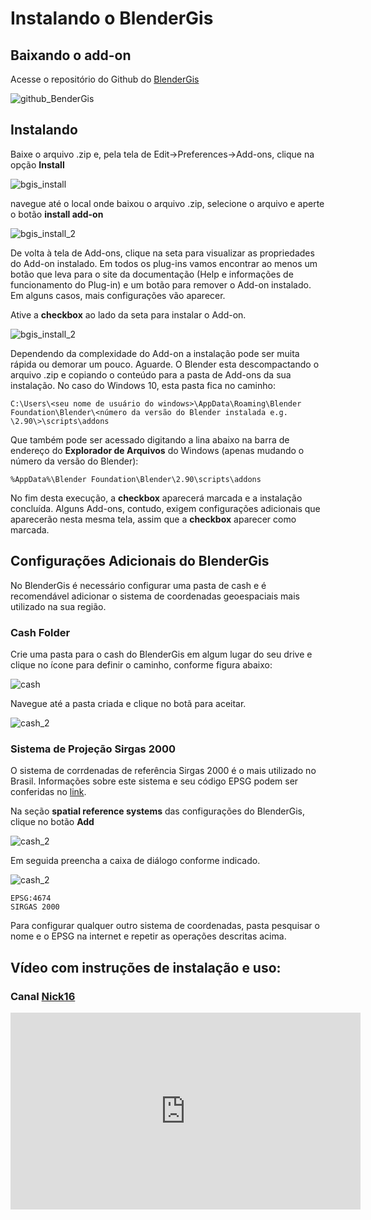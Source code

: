 # Instalando o BlenderGis

## Baixando o add-on

Acesse o repositório do Github do [BlenderGis](https://github.com/domlysz/BlenderGIS)

![github_BenderGis](../figs/imgBlender/BlenderGisGitHub.jpg)


## Instalando

Baixe o arquivo .zip e, pela tela de Edit->Preferences->Add-ons, clique na opção **Install**

![bgis_install](../figs/imgBlender/INSTALL_ADDONS.JPG)

navegue até o local onde baixou o arquivo .zip, selecione o arquivo e aperte o botão **install add-on**

![bgis_install_2](../figs/imgBlender/INSTALL_ADDONS_2.JPG)

De volta à tela de Add-ons, clique na seta para visualizar as propriedades do Add-on instalado. Em todos os plug-ins vamos encontrar ao menos um botão que leva para o site da documentação (Help e informações de funcionamento do Plug-in) e um botão para remover o Add-on instalado. Em alguns casos, mais configurações vão aparecer.

Ative a **checkbox** ao lado da seta para instalar o Add-on. 

![bgis_install_2](../figs/imgBlender/INSTALL_ADDONS_3.JPG)


Dependendo da complexidade do Add-on a instalação pode ser muita rápida ou demorar um pouco. Aguarde. O Blender esta descompactando o arquivo .zip e copiando o conteúdo para a pasta de Add-ons da sua instalação. No caso do Windows 10, esta pasta fica no caminho:

```
C:\Users\<seu nome de usuário do windows>\AppData\Roaming\Blender Foundation\Blender\<número da versão do Blender instalada e.g. \2.90\>\scripts\addons
```

Que também pode ser acessado digitando a lina abaixo na barra de endereço do **Explorador de Arquivos** do Windows (apenas mudando o número da versão do Blender):

```
%AppData%\Blender Foundation\Blender\2.90\scripts\addons
```

No fim desta execução, a **checkbox** aparecerá marcada e a instalação concluída. Alguns Add-ons, contudo, exigem configurações adicionais que aparecerão nesta mesma tela, assim que a **checkbox** aparecer como marcada.

## Configurações Adicionais do BlenderGis

No BlenderGis é necessário configurar uma pasta de cash e é recomendável adicionar o sistema de coordenadas geoespaciais mais utilizado na sua região.

### Cash Folder

Crie uma pasta para o cash do BlenderGis em algum lugar do seu drive e clique no ícone para definir o caminho, conforme figura abaixo:

![cash](../figs/imgBlender/BlenderGisCashFolder.jpg)

Navegue até a pasta criada e clique no botã para aceitar.

![cash_2](../figs/imgBlender/BlenderGisCashFolder_2.jpg)


### Sistema de Projeção Sirgas 2000

O sistema de corrdenadas de referência Sirgas 2000 é o mais utilizado no Brasil. Informações sobre este sistema e seu código EPSG podem ser conferidas no [link](https://epsg.io/4674).

Na seção **spatial reference systems** das configurações do BlenderGis, clique no botão **Add**

![cash_2](../figs/imgBlender/BlenderGisCRS.jpg)

Em seguida preencha a caixa de diálogo conforme indicado. 

![cash_2](../figs/imgBlender/BlenderGisCRS_2.jpg)

```
EPSG:4674
SIRGAS 2000
```

Para configurar qualquer outro sistema de coordenadas, pasta pesquisar o nome e o EPSG na internet e repetir as operações descritas acima.

## Vídeo com instruções de instalação e uso:

### Canal [Nick16](https://www.youtube.com/channel/UCIldsycnma5sHR1VRP38vhg)

<iframe width="560" height="315" src="https://www.youtube.com/embed/YNtKnmRXVlo" frameborder="0" allow="accelerometer; autoplay; clipboard-write; encrypted-media; gyroscope; picture-in-picture" allowfullscreen></iframe>